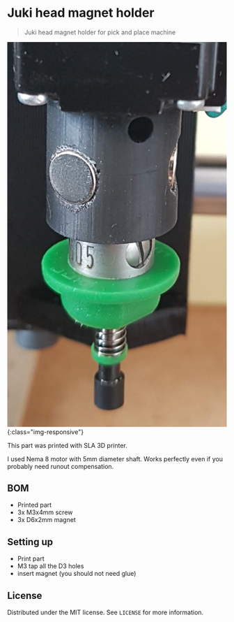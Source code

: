 # Juki head magnet holder
> Juki head magnet holder for pick and place machine


![](Juki_magnet_holder.png ){:class="img-responsive"}

This part was printed with SLA 3D printer.

I used Nema 8 motor with 5mm diameter shaft.
Works perfectly even if you probably need runout compensation.

## BOM
- Printed part
- 3x M3x4mm screw
- 3x D6x2mm magnet

## Setting up

- Print part
- M3 tap all the D3 holes
- insert magnet (you should not need glue)

## License

Distributed under the MIT license. See ``LICENSE`` for more information.

